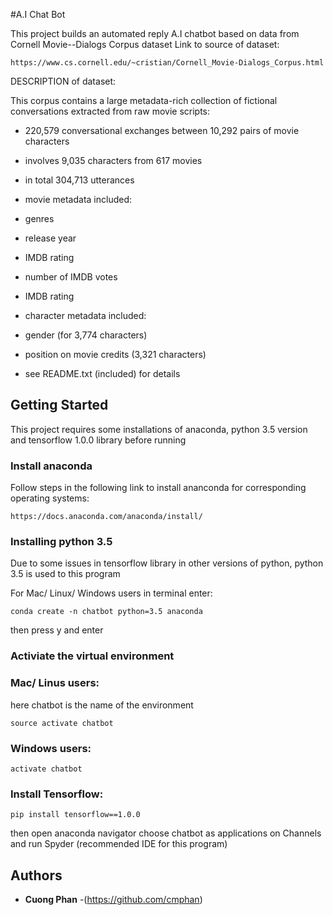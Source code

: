 #A.I Chat Bot

This project builds an automated reply A.I chatbot based on data from Cornell Movie--Dialogs Corpus dataset
Link to source of dataset: 
```
https://www.cs.cornell.edu/~cristian/Cornell_Movie-Dialogs_Corpus.html
```

DESCRIPTION of dataset: 


This corpus contains a large metadata-rich collection of fictional conversations extracted from raw movie scripts:



- 220,579 conversational exchanges between 10,292 pairs of movie characters

- involves 9,035 characters from 617 movies

- in total 304,713 utterances

- movie metadata included:

- genres

- release year

- IMDB rating

- number of IMDB votes

- IMDB rating

- character metadata included:

- gender (for 3,774 characters)

- position on movie credits (3,321 characters)

- see README.txt (included) for details

## Getting Started

This project requires some installations of anaconda, python 3.5 version and tensorflow 1.0.0 library before running 

### Install anaconda 

Follow steps in the following link to install ananconda for corresponding operating systems: 

```
https://docs.anaconda.com/anaconda/install/
```

### Installing python 3.5 

Due to some issues in tensorflow library in other versions of python, python 3.5 is used to this program

For Mac/ Linux/ Windows users in terminal enter: 

```
conda create -n chatbot python=3.5 anaconda 
```

then press y and enter


### Activiate the virtual environment


### Mac/ Linus users: 

here chatbot is the name of the environment

```
source activate chatbot 
```

### Windows users: 


```
activate chatbot 
```

### Install Tensorflow: 
```
pip install tensorflow==1.0.0 
```
then open anaconda navigator choose chatbot as applications on Channels and run Spyder (recommended IDE for this program)

## Authors

* **Cuong Phan**  -(https://github.com/cmphan)



